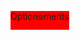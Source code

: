 
<html>
	<head>
		<style>
			.Toolbar {
				position:fixed;
				margin-top:-10px;
				margin-bottom:10px;
				background-color:red;
				height:30px;
			}
		</style>
		<link type="text/css" rel="css" href="css.css"/>
		<title>Incremental Game</title>
	</head>
	<body>
		<div class="Toolbar">Items</div>
		<div class="Toolbar">Upgrades</div>
		<div class="Toolbar">Achievements</div>
		<div class="Toolbar">Options</div>
	</body>
</html>
